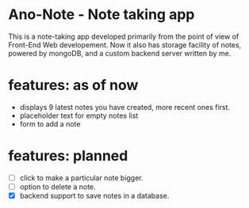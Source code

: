 # Ano-Note - Note taking app
This is a note-taking app developed primarily from the point of view of Front-End Web developement.
Now it also has storage facility of notes, powered by mongoDB, and a custom backend server written by me.

# features: as of now
* displays 9 latest notes you have created, more recent ones first.
* placeholder text for empty notes list
* form to add a note

# features: planned
* [ ] click to make a particular note bigger.
* [ ] option to delete a note.
* [x] backend support to save notes in a database.
